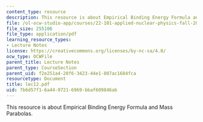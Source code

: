```yaml
---
content_type: resource
description: This resource is about Empirical Binding Energy Formula and Mass Parabolas.
file: /ol-ocw-studio-app/courses/22-101-applied-nuclear-physics-fall-2006/7b6d57f16a4497216969bbaf609846ab_lec12.pdf
file_size: 255106
file_type: application/pdf
learning_resource_types:
- Lecture Notes
license: https://creativecommons.org/licenses/by-nc-sa/4.0/
ocw_type: OCWFile
parent_title: Lecture Notes
parent_type: CourseSection
parent_uid: f2e251a4-20f6-3423-44e1-807ac1684fca
resourcetype: Document
title: lec12.pdf
uid: 7b6d57f1-6a44-9721-6969-bbaf609846ab
---
```

This resource is about Empirical Binding Energy Formula and Mass Parabolas.